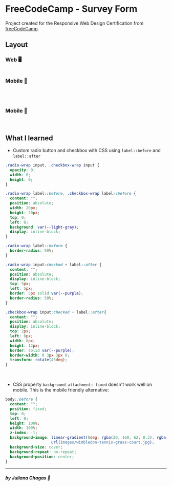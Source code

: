 # FreeCodeCamp - Survey Form

Project created for the Responsive Web Design Certification from <a href="https://www.freecodecamp.org/learn">freeCodeCamp</a>.

## Layout

### Web 🖥️

<img src="screenshots/desktop.png" alt=""/> <br/>

### Mobile 📱

<img style="margin-right: 30px" src="screenshots/mobile1.png" alt=""/> <img style="margin-right: 30px" src="screenshots/mobile2.png" alt=""/> <img src="screenshots/mobile3.png" alt=""/> <br/><br/>

### Mobile 📱

<img src="screenshots/mobile.png" alt=""/> <br/><br/>

## What I learned 

- Custom radio button and checkbox with CSS using `label::before` and `label::after`

```css
.radio-wrap input, .checkbox-wrap input {
  opacity: 0;
  width: 0;
  height: 0;
}

.radio-wrap label::before, .checkbox-wrap label::before {
  content: "";
  position: absolute;
  width: 20px;
  height: 20px;
  top: 0;
  left: 0;
  background: var(--light-gray);  
  display: inline-block;
}

.radio-wrap label::before {
  border-radius: 50%;
}

.radio-wrap input:checked + label::after {
  content: "";
  position: absolute;
  display: inline-block;  
  top: 5px;
  left: 5px;
  border: 5px solid var(--purple);
  border-radius: 50%;
}

.checkbox-wrap input:checked + label::after{
  content: "";
  position: absolute;
  display: inline-block;
  top: 2px;
  left: 6px;
  width: 8px;
  height: 12px;
  border: solid var(--purple);
  border-width: 0 3px 3px 0;
  transform: rotate(45deg);
}
```
<br/>

- CSS property `background-attachment: fixed` doesn't work well on mobile. This is the mobile friendly alternative:

```css
body::before {
  content: "";
  position: fixed;
  top: 0;
  left: 0;
  height: 100%;
  width: 100%;
  z-index: -1; 
  background-image: linear-gradient(0deg, rgba(20, 160, 62, 0.3), rgba(0, 0, 0, 0.4)), 
                    url(images/wimbledon-tennis-grass-court.jpg);
  background-size: cover;
  background-repeat: no-repeat;
  background-position: center;  
}
```
***
##### by Juliana Chagas 💜
